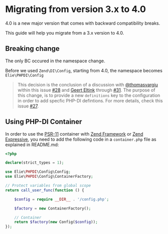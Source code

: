 # Migrating from version 3.x to 4.0

4.0 is a new major version that comes with backward compatibility breaks.

This guide will help you migrate from a 3.x version to 4.0.

## Breaking change

The only BC occured in the namespace change.

Before we used `Zend\DI\Config`, starting from 4.0, the namespace becomes `Elie\PHPDI\Config`

> This decision is the conclusion of a discussion with [@thomasvargiu](https://github.com/thomasvargiu) within this issue [#28](https://github.com/elie29/zend-di-config/issues/28) and [Geert Eltink](https://github.com/xtreamwayz) through [#31](https://github.com/elie29/zend-di-config/issues/31).
> The purpose of this change, is to provide a new `definitions` key to the configuration in order to add specfic PHP-DI defintions. For more details, check this issue [#27](https://github.com/elie29/zend-di-config/issues/27).

## Using PHP-DI Container

In order to use the [PSR-11](http://www.php-fig.org/psr/psr-11/) container with [Zend Framework](https://framework.zend.com) or
[Zend Expressive](https://docs.zendframework.com/zend-expressive), you need to add the following code in a `container.php`
file as explained in README.md:

```php
<?php

declare(strict_types = 1);

use Elie\PHPDI\Config\Config;
use Elie\PHPDI\Config\ContainerFactory;

// Protect variables from global scope
return call_user_func(function () {

    $config = require __DIR__ . '/config.php';

    $factory = new ContainerFactory();

    // Container
    return $factory(new Config($config));
});
```
